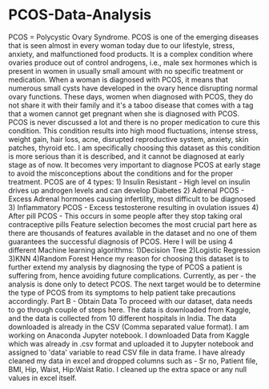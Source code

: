 # PCOS-Data-Analysis
PCOS = Polycystic Ovary Syndrome.  PCOS is one of the emerging diseases that is seen almost in every woman today due to our lifestyle, stress, anxiety, and malfunctioned food products. It is a complex condition where ovaries produce out of control androgens, i.e., male sex hormones which is present in women in usually small amount with no specific treatment or medication. When a woman is diagnosed with PCOS, it means that numerous small cysts have developed in the ovary hence disrupting normal ovary functions.  These days, women when diagnosed with PCOS, they do not share it with their family and it's a taboo disease that comes with a tag that a women cannot get pregnant when she is diagnosed with PCOS. PCOS is never discussed a lot and there is no proper medication to cure this condition. This condition results into high mood fluctuations, intense stress, weight gain, hair loss, acne, disrupted reproductive system, anxiety, skin patches, thyroid etc.   I am specifically choosing this dataset as this condition is more serious than it is described, and it cannot be diagnosed at early stage as of now. It becomes very important to diagnose PCOS at early stage to avoid the misconceptions about the conditions and for the proper treatment.  PCOS are of 4 types:  1) Insulin Resistant - High level on insulin drives up androgen levels and can develop Diabetes 2) Adrenal PCOS - Excess Adrenal hormones causing infertility, most difficult to be diagnosed 3) Inflammatory PCOS - Excess testosterone resulting in ovulation issues 4) After pill PCOS - This occurs in some people after they stop taking oral contraceptive pills   Feature selection becomes the most crucial part here as there are thousands of features available in the dataset and no one of them guarantees the successful diagnosis of PCOS. Here I will be using 4 different Machine learning algorithms:  1)Decision Tree 2)Logistic Regression 3)KNN 4)Random Forest  Hence my reason for choosing this dataset is to further extend my analysis by diagnosing the type of PCOS a patient is suffering from, hence avoiding future complications.   Currently, as per - the analysis is done only to detect PCOS.   The next target would be to determine the type of PCOS from its symptoms to help patient take precautions accordingly.  Part B - Obtain Data To proceed with our dataset, data needs to go through couple of steps here.   The data is downloaded from Kaggle, and the data is collected from 10 different hospitals in India.   The data downloaded is already in the CSV (Comma separated value format).   I am working on Anaconda Jupyter notebook. I downloaded Data from Kaggle which was already in .csv format and uploaded it to Jupyter notebook and assigned to 'data' variable to read CSV file in data frame.   I have already cleaned my data in excel and dropped columns such as - Sr no, Patient file, BMI, Hip, Waist, Hip:Waist Ratio. I cleaned up the extra space or any null values in excel itself.
